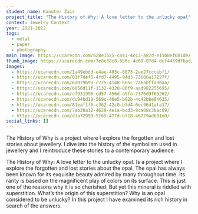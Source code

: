 ```yaml
---
student_name: Kaouter Zair
project_title: "The History of Why: A love letter to the unlucky opal"
context: Jewelry Context
year: 2021-2022
tags:
  - metal
  - paper
  - photography
main_image: https://ucarecdn.com/628e1b25-c443-4cc3-a87d-e11b8ef681de/
thumb_image: https://ucarecdn.com/7e8c38c8-6b6c-4e68-87d4-dcf4459dfbad/
images:
  - https://ucarecdn.com/1a49ebdd-e4ae-403c-8873-2ae27cccebf1/
  - https://ucarecdn.com/01f7def6-4fd7-4495-94d3-73606a17227f/
  - https://ucarecdn.com/6d079b93-c725-4148-b65c-7a6abffa0baa/
  - https://ucarecdn.com/6656d11f-1132-4320-86f9-aad982255695/
  - https://ucarecdn.com/cf931996-cd57-456d-a9fa-7376d9f69262/
  - https://ucarecdn.com/dc94bd19-569c-40e5-b92b-4c42b8e84635/
  - https://ucarecdn.com/81eaf1f6-c362-42c0-bfd4-6ec96d1afa17/
  - https://ucarecdn.com/7ab38a12-4629-4e1a-bcd3-8ca08c3bac09/
  - https://ucarecdn.com/d3a72990-5f65-477d-b718-46779ad691e0/
social_links: []
---
```

The History of Why is a project where I explore the forgotten and lost stories about jewellery.    I dive into the history of the symbolism used in jewellery and I reintroduce these stories to a contemporary audience.

The History of Why: A love letter to the unlucky opal. Is a project where I explore the forgotten and lost stories about the opal. The opal has always been known for its exquisite beauty admired by many throughout time. Its rarity is based on the magnificent play of colors on its surface. This is just one of the reasons why it is so cherished. But yet this mineral is riddled with superstition. What’s the origin of this superstition? Why is an opal considered to be unlucky? In this project I have examined its rich history in search of the answers.